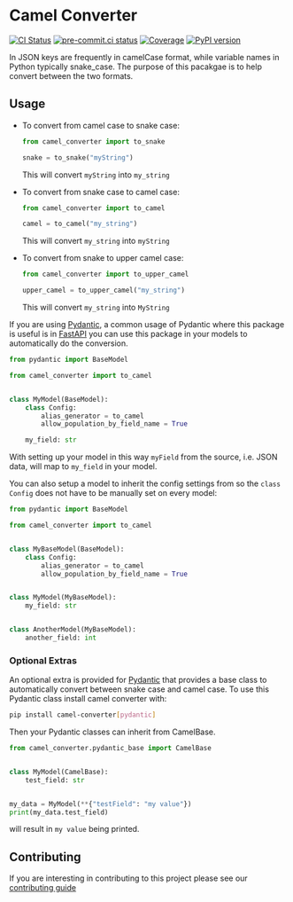 # Camel Converter

[![CI Status](https://github.com/sanders41/camel-converter/workflows/CI/badge.svg?branch=main&event=push)](https://github.com/sanders41/camel-converter/actions?query=workflow%3CI+branch%3Amain+event%3Apush)
[![pre-commit.ci status](https://results.pre-commit.ci/badge/github/sanders41/camel-converter/main.svg)](https://results.pre-commit.ci/latest/github/sanders41/camel-converter/main)
[![Coverage](https://codecov.io/github/sanders41/camel-converter/coverage.svg?branch=main)](https://codecov.io/gh/sanders41/camel-converter)
[![PyPI version](https://badge.fury.io/py/camel-converter.svg)](https://badge.fury.io/py/camel-converter)

In JSON keys are frequently in camelCase format, while variable names in Python typically
snake_case. The purpose of this pacakgae is to help convert between the two formats.

## Usage

- To convert from camel case to snake case:

  ```py
  from camel_converter import to_snake

  snake = to_snake("myString")
  ```

  This will convert `myString` into `my_string`

- To convert from snake case to camel case:

  ```py
  from camel_converter import to_camel

  camel = to_camel("my_string")
  ```

  This will convert `my_string` into `myString`

- To convert from snake to upper camel case:

  ```py
  from camel_converter import to_upper_camel

  upper_camel = to_upper_camel("my_string")
  ```

  This will convert `my_string` into `MyString`

If you are using [Pydantic](https://pydantic-docs.helpmanual.io/), a common usage of Pydantic where
this package is useful is in [FastAPI](https://fastapi.tiangolo.com/) you can use this package in
your models to automatically do the conversion.

```py
from pydantic import BaseModel

from camel_converter import to_camel


class MyModel(BaseModel):
    class Config:
        alias_generator = to_camel
        allow_population_by_field_name = True

    my_field: str
```

With setting up your model in this way `myField` from the source, i.e. JSON data, will map to `my_field` in your model.

You can also setup a model to inherit the config settings from so the `class Config` does not have to be manually set on every model:

```py
from pydantic import BaseModel

from camel_converter import to_camel


class MyBaseModel(BaseModel):
    class Config:
        alias_generator = to_camel
        allow_population_by_field_name = True


class MyModel(MyBaseModel):
    my_field: str


class AnotherModel(MyBaseModel):
    another_field: int
```

### Optional Extras

An optional extra is provided for [Pydantic](https://pydantic-docs.helpmanual.io/) that provides a
base class to automatically convert between snake case and camel case. To use this Pydantic class
install camel converter with:

```sh
pip install camel-converter[pydantic]
```

Then your Pydantic classes can inherit from CamelBase.

```py
from camel_converter.pydantic_base import CamelBase


class MyModel(CamelBase):
    test_field: str


my_data = MyModel(**{"testField": "my value"})
print(my_data.test_field)
```

will result in `my value` being printed.

## Contributing

If you are interesting in contributing to this project please see our [contributing guide](CONTRIBUTING.md)
